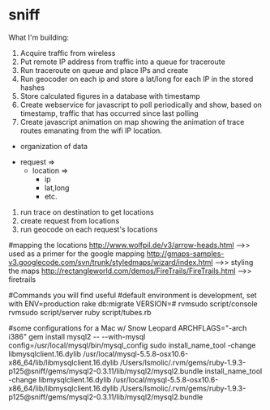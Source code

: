sniff
=====

What I'm building:

1. Acquire traffic from wireless
2. Put remote IP address from traffic into a queue for traceroute
3. Run traceroute on queue and place IPs and create 
4. Run geocoder on each ip and store a lat/long for each IP in the stored hashes
5. Store calculated figures in a database with timestamp
6. Create webservice for javascript to poll periodically and show, based on timestamp, traffic that has occurred since last polling
7. Create javascript animation on map showing the animation of trace routes emanating from the wifi IP location.


+ organization of data
- request => 
	- location => 
		- ip
		- lat,long
		- etc.
		
1. run trace on destination to get locations
2. create request from locations
3. run geocode on each request's locations

#mapping the locations
http://www.wolfpil.de/v3/arrow-heads.html -->> used as a primer for the google mapping
http://gmaps-samples-v3.googlecode.com/svn/trunk/styledmaps/wizard/index.html  -->> styling the maps
http://rectangleworld.com/demos/FireTrails/FireTrails.html  -->> firetrails



#Commands you will find useful
#default environment is development, set with ENV=production
rake db:migrate VERSION=#
rvmsudo script/console
rvmsudo script/server
ruby script/tubes.rb


#some configurations for a Mac w/ Snow Leopard
ARCHFLAGS="-arch i386" gem install mysql2 -- --with-mysql config=/usr/local/mysql/bin/mysql_config
sudo install_name_tool -change libmysqlclient.16.dylib /usr/local/mysql-5.5.8-osx10.6-x86_64/lib/libmysqlclient.16.dylib /Users/lsmolic/.rvm/gems/ruby-1.9.3-p125\@sniff/gems/mysql2-0.3.11/lib/mysql2/mysql2.bundle
install_name_tool -change libmysqlclient.16.dylib /usr/local/mysql-5.5.8-osx10.6-x86_64/lib/libmysqlclient.16.dylib /Users/lsmolic/.rvm/gems/ruby-1.9.3-p125\@sniff/gems/mysql2-0.3.11/lib/mysql2/mysql2.bundle

